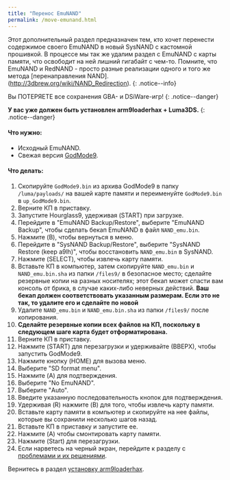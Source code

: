 ```yaml
---
title: "Перенос EmuNAND"
permalink: /move-emunand.html
---
```


Этот дополнительный раздел предназначен тем, кто хочет перенести содержимое своего EmuNAND в новый SysNAND с кастомной прошивкой. В процессе мы так же удалим раздел с EmuNAND с карты памяти, что освободит на ней лишний гигабайт с чем-то. Помните, что EmuNAND и RedNAND - просто разные реализации одного и того же метода [перенаправления NAND].(http://3dbrew.org/wiki/NAND_Redirection).
{: .notice--info}

Вы ПОТЕРЯЕТЕ все сохранения GBA- и DSiWare-игр!
{: .notice--danger}

**У вас уже должен быть установлен arm9loaderhax + Luma3DS.**
{: .notice--danger}

#### Что нужно:

* Исходный EmuNAND.
* Свежая версия [GodMode9](https://github.com/d0k3/GodMode9/releases/).

#### Что делать: 

1. Скопируйте `GodMode9.bin` из архива GodMode9 в папку `/luma/payloads/` на вашей карте памяти и переименуйте `GodMode9.bin` в `up_GodMode9.bin`.
2. Верните КП в приставку.
3. Запустите Hourglass9, удерживая (START) при загрузке.
4. Перейдите в "EmuNAND Backup/Restore", выберите "EmuNAND Backup", чтобы сделать бекап EmuNAND в файл `NAND_emu.bin`.
5. Нажмите (B), чтобы вернуться в меню. 
6. Перейдите в  "SysNAND Backup/Restore", выберите "SysNAND Restore (keep a9lh)", чтобы восстановить `NAND_emu.bin` в SysNAND.
7. Нажмите (SELECT), чтобы извлечь карту памяти.
8. Вставьте КП в компьютер, затем скопируйте `NAND_emu.bin` и `NAND_emu.bin.sha` из папки `/files9/` в безопасное место; сделайте резервные копии на разных носителях; этот бекап может спасти вам консоль от брика, в случае каких-либо неверных действий. **Ваш бекап должен соответствовать указанным размерам. Если это не так, то удалите его и сделайте по новой** 
9. Удалите `NAND_emu.bin` и `NAND_emu.bin.sha` из папки `/files9/` после копирования.
10. **Сделайте резервные копии всех файлов на КП, поскольку в следующем шаге карта будет отформатирована.**
11. Верните КП в приставку.
12. Нажмите (START) для перезагрузки и удерживайте (ВВЕРХ), чтобы запустить GodMode9.
13. Нажмите кнопку (HOME) для вызова меню. 
14. Выберите "SD format menu".
15. Нажмите (A) для подтверждения.
16. Выберите "No EmuNAND".
17. Выберите "Auto".
18. Введите указанную последовательность кнопок для подтверждения.
19. Удерживая (R) нажмите (B) для того, чтобы извлечь карту памяти. 
16. Вставьте карту памяти в компьютер и скопируйте на нее файлы, которые вы сохранили несколько шагов назад.
18. Вставьте КП в приставку и запустите ее.
19. Нажмите (A) чтобы смонтировать карту памяти. 
20. Нажмите (Start) для перезагрузки.
19. Если нарветесь на черный экран, перейдите к разделу с [проблемами и их решениями](troubleshooting#ts_sys_down).

Вернитесь в раздел [установку arm9loaderhax](installing-arm9loaderhax).
